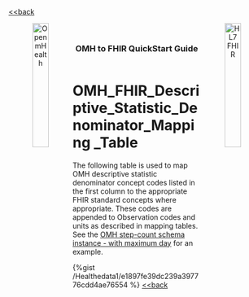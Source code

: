 [<<back](../README.md)
<!---
tags: omh2fhir
title: wide-template
--->

<!-- icons -->
<header>
<a href="https://www.openmhealth.org/">
<img style="float: left" width="25%" height="25%" src="https://www.openmhealth.org/wp-content/themes/openmhealth2015/dist/images/logo@2x.png" alt="Open mHealth">
</a>


<a href="http://hl7.org/fhir">
<img style="float: right" width="25%" height="25%" src="http://build.fhir.org/assets/images/fhir-logo-www.png" alt="HL7 FHIR">
</a>

<br />

<h3 class="logoHeader" style="text-align: center">OMH to FHIR QuickStart Guide</h3>
</header>


<!-- wide style: to accomodate tables -->



# OMH_FHIR_Descriptive_Statistic_Denominator_Mapping _Table

The following table is used to map OMH descriptive statistic denominator concept codes listed in the first column to the appropriate FHIR standard concepts where appropriate. These codes are appended to Observation codes and units as described in mapping tables. See the [OMH step-count schema instance - with maximum day](/tJ_duM27R0KetqQiHMIyqg#OMH-step-count-schema-instance---with-maximum-day) for an example.

{%gist /Healthedata1/e1897fe39dc239a397776cdd4ae76554 %}
[<<back](../README.md)
